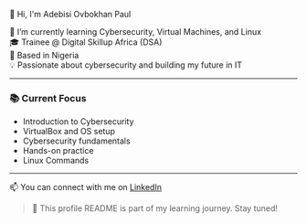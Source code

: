 👋 Hi, I'm Adebisi Ovbokhan Paul

🌱 I’m currently learning Cybersecurity, Virtual Machines, and Linux  
🎓 Trainee @ Digital Skillup Africa (DSA)  
📍 Based in Nigeria  
💡 Passionate about cybersecurity and building my future in IT  

---

### 📚 Current Focus
- Introduction to Cybersecurity 
- VirtualBox and OS setup
- Cybersecurity fundamentals
- Hands-on practice
- Linux Commands
---

📫 You can connect with me on [LinkedIn](https://www.linkedin.com/in/adebisi-ovbokhan-paul-823927370)

> 💬 This profile README is part of my learning journey. Stay tuned!
